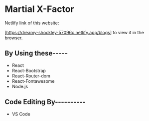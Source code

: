 # Martial X-Factor

Netlify link of this website:

 [https://dreamy-shockley-57096c.netlify.app/blogs] 
 to view it in the browser.

## By Using these-----

+ React
+ React-Bootstrap
+ React-Router-dom
+ React-Fontawesome
+ Node.js
 
## Code Editing By----------  
+ VS Code